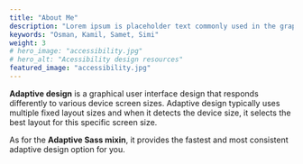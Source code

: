 ```yaml
---
title: "About Me"
description: "Lorem ipsum is placeholder text commonly used in the graphic, print, and publishing industries for previewing layouts and visual mockups."
keywords: "Osman, Kamil, Samet, Simi"
weight: 3
# hero_image: "accessibility.jpg"
# hero_alt: "Acessibility design resources"
featured_image: "accessibility.jpg"
---
```


**Adaptive design** is a graphical user interface design that responds differently to various device screen sizes. Adaptive design typically uses multiple fixed layout sizes and when it detects the device size, it selects the best layout for this specific screen size.

As for the **Adaptive Sass mixin**, it provides the fastest and most consistent adaptive design option for you.